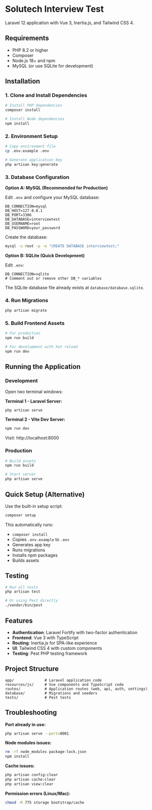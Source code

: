 # Solutech Interview Test

Laravel 12 application with Vue 3, Inertia.js, and Tailwind CSS 4.

## Requirements

- PHP 8.2 or higher
- Composer
- Node.js 18+ and npm
- MySQL (or use SQLite for development)

## Installation

### 1. Clone and Install Dependencies

```bash
# Install PHP dependencies
composer install

# Install Node dependencies
npm install
```

### 2. Environment Setup

```bash
# Copy environment file
cp .env.example .env

# Generate application key
php artisan key:generate
```

### 3. Database Configuration

**Option A: MySQL (Recommended for Production)**

Edit `.env` and configure your MySQL database:

```env
DB_CONNECTION=mysql
DB_HOST=127.0.0.1
DB_PORT=3306
DB_DATABASE=interviewtest
DB_USERNAME=root
DB_PASSWORD=your_password
```

Create the database:
```bash
mysql -u root -p -e "CREATE DATABASE interviewtest;"
```

**Option B: SQLite (Quick Development)**

Edit `.env`:
```env
DB_CONNECTION=sqlite
# Comment out or remove other DB_* variables
```

The SQLite database file already exists at `database/database.sqlite`.

### 4. Run Migrations

```bash
php artisan migrate
```

### 5. Build Frontend Assets

```bash
# For production
npm run build

# For development with hot reload
npm run dev
```

## Running the Application

### Development

Open two terminal windows:

**Terminal 1 - Laravel Server:**
```bash
php artisan serve
```

**Terminal 2 - Vite Dev Server:**
```bash
npm run dev
```

Visit: http://localhost:8000

### Production

```bash
# Build assets
npm run build

# Start server
php artisan serve
```

## Quick Setup (Alternative)

Use the built-in setup script:

```bash
composer setup
```

This automatically runs:
- `composer install`
- Copies `.env.example` to `.env`
- Generates app key
- Runs migrations
- Installs npm packages
- Builds assets

## Testing

```bash
# Run all tests
php artisan test

# Or using Pest directly
./vendor/bin/pest
```

## Features

- **Authentication**: Laravel Fortify with two-factor authentication
- **Frontend**: Vue 3 with TypeScript
- **Routing**: Inertia.js for SPA-like experience
- **UI**: Tailwind CSS 4 with custom components
- **Testing**: Pest PHP testing framework

## Project Structure

```
app/              # Laravel application code
resources/js/     # Vue components and TypeScript code
routes/           # Application routes (web, api, auth, settings)
database/         # Migrations and seeders
tests/            # Pest tests
```

## Troubleshooting

**Port already in use:**
```bash
php artisan serve --port=8001
```

**Node modules issues:**
```bash
rm -rf node_modules package-lock.json
npm install
```

**Cache issues:**
```bash
php artisan config:clear
php artisan cache:clear
php artisan view:clear
```

**Permission errors (Linux/Mac):**
```bash
chmod -R 775 storage bootstrap/cache
```


